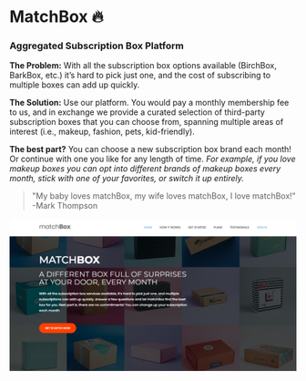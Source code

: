 # MatchBox :fire:

### Aggregated Subscription Box Platform

**The Problem:** With all the subscription box options available (BirchBox, BarkBox, etc.) it’s hard to pick just one, and the cost of subscribing to multiple boxes can add up quickly.

**The Solution:** Use our platform. You would pay a monthly membership fee to us, and in exchange we provide a curated selection of third-party subscription boxes that you can choose from, spanning multiple areas of interest (i.e., makeup, fashion, pets, kid-friendly). 

**The best part?** You can choose a new subscription box brand each month! Or continue with one you like for any length of time. 
_For example, if you love makeup boxes you can opt into different brands of makeup boxes every month, stick with one of your favorites, or switch it up entirely._







>"My baby loves matchBox, my wife loves matchBox, I love matchBox!" -Mark Thompson








![matchBox Landing Page](./public/assets/img/matchBoxLandingPage.png)